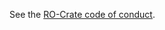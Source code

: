 See the [RO-Crate code of conduct](https://github.com/ResearchObject/ro-crate/blob/master/CODE_OF_CONDUCT.md).
